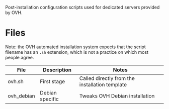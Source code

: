Post-installation configuration scripts used for dedicated servers provided by OVH.

# Files

Note: the OVH automated installation system expects that the script filename has an ``.sh`` extension, which is not a practice on which most people agree.

|File|Description|Notes|
|---|---|---|
|ovh.sh|First stage|Called directly from the installation template|
|ovh_debian|Debian specific|Tweaks OVH Debian installation|

